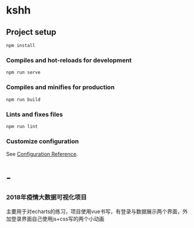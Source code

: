 # kshh

## Project setup
```
npm install
```

### Compiles and hot-reloads for development
```
npm run serve
```

### Compiles and minifies for production
```
npm run build
```

### Lints and fixes files
```
npm run lint
```

### Customize configuration
See [Configuration Reference](https://cli.vuejs.org/config/).
# -

### 2018年疫情大数据可视化项目
主要用于对echarts的练习，项目使用vue书写，有登录与数据展示两个界面，外加登录界面自己使用js+css写的两个小动画
